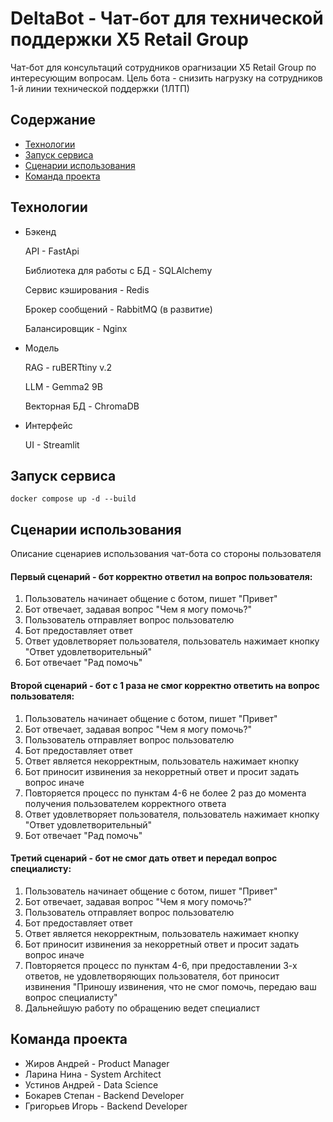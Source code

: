 # DeltaBot - Чат-бот для технической поддержки X5 Retail Group
Чат-бот для консультаций сотрудников орагнизации X5 Retail Group по интересующим вопросам.
Цель бота - снизить нагрузку на сотрудников 1-й линии технической поддержки (1ЛТП)

## Cодержание
- [Технологии](#технологии)
- [Запуск сервиса](#запуск-сервиса)
- [Сценарии использования](#сценарии-использования)
- [Команда проекта](#команда-проекта)

## Технологии
- Бэкенд

  API - FastApi
  
  Библиотека для работы с БД - SQLAlchemy
  
  Сервис кэширования - Redis
  
  Брокер сообщений - RabbitMQ (в развитие)
  
  Балансировщик - Nginx
  
- Модель
  
  RAG - ruBERTtiny v.2
  
  LLM - Gemma2 9B
  
  Векторная БД - ChromaDB
  
- Интерфейс
  
  UI - Streamlit

## Запуск сервиса

   ```
   docker compose up -d --build
   ```

## Cценарии использования

Описание сценариев использования чат-бота со стороны пользователя

#### Первый сценарий - бот корректно ответил на вопрос пользователя:
   1. Пользователь начинает общение с ботом, пишет "Привет"
   2. Бот отвечает, задавая вопрос "Чем я могу помочь?"
   3. Пользователь отправляет вопрос пользователю
   4. Бот предоставляет ответ
   5. Ответ удовлетворяет пользователя, пользователь нажимает кнопку "Ответ удовлетворительный"
   6. Бот отвечает "Рад помочь"

#### Второй сценарий - бот с 1 раза не смог корректно ответить на вопрос пользователя:
   1. Пользователь начинает общение с ботом, пишет "Привет"
   2. Бот отвечает, задавая вопрос "Чем я могу помочь?"
   3. Пользователь отправляет вопрос пользователю
   4. Бот предоставляет ответ
   5. Ответ является некорректным, пользователь нажимает кнопку
   6. Бот приносит извинения за некорретный ответ и просит задать вопрос иначе
   7. Повторяется процесс по пунктам 4-6 не более 2 раз до момента получения пользователем корректного ответа
   8. Ответ удовлетворяет пользователя, пользователь нажимает кнопку "Ответ удовлетворительный"
   9. Бот отвечает "Рад помочь"

#### Третий сценарий - бот не смог дать ответ и передал вопрос специалисту:
   1. Пользователь начинает общение с ботом, пишет "Привет"
   2. Бот отвечает, задавая вопрос "Чем я могу помочь?"
   3. Пользователь отправляет вопрос пользователю
   4. Бот предоставляет ответ
   5. Ответ является некорректным, пользователь нажимает кнопку
   6. Бот приносит извинения за некорретный ответ и просит задать вопрос иначе
   7. Повторяется процесс по пунктам 4-6, при предоставлении 3-х ответов, не удовлетворяющих пользователя, бот приносит извинения "Приношу извинения, что не смог помочь, передаю ваш вопрос специалисту"
   8. Дальнейшую работу по обращению ведет специалист

## Команда проекта
- Жиров Андрей - Product Manager
- Ларина Нина - System Architect
- Устинов Андрей - Data Science
- Бокарев Степан - Backend Developer
- Григорьев Игорь - Backend Developer

